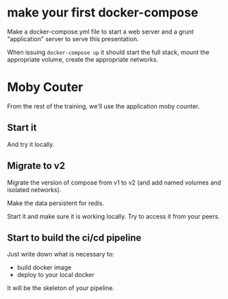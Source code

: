 # make your first docker-compose

Make a docker-compose.yml file to start a web server and a grunt "application" server to serve this presentation.

When issuing `docker-compose up` it should start the full stack, mount the appropriate volume, create the appropriate networks.

# Moby Couter

From the rest of the training, we'll use the application moby counter.

## Start it

And try it locally.

## Migrate to v2

Migrate the version of compose from v1 to v2 (and add named volumes and isolated networks).

Make the data persistent for redis.

Start it and make sure it is working locally.
Try to access it from your peers.

## Start to build the ci/cd pipeline

Just write down what is necessary to:
 - build docker image
 - deploy to your local docker

It will be the skeleton of your pipeline.
